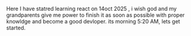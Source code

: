 Here I have statred learning react on 14oct 2025 , i wish god and my grandparents give me power to finish it as soon as possible with proper knowldge and become a good devloper. its morning 5:20 AM, lets get started.